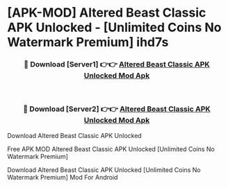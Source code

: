 # [APK-MOD] Altered Beast Classic APK Unlocked - [Unlimited Coins No Watermark Premium] ihd7s



<div align="center">
<h3>🔴 Download [Server1] 👉👉 <a href="https://momento.my/?title=Altered_Beast_Classic_APK_Unlocked">Altered Beast Classic APK Unlocked Mod Apk</a></h3><br>

<h3>🔴 Download [Server2] 👉👉 <a href="https://momento.my/?title=Altered_Beast_Classic_APK_Unlocked">Altered Beast Classic APK Unlocked Mod Apk</a></h3>
</div>



Download Altered Beast Classic APK Unlocked 

Free APK MOD Altered Beast Classic APK Unlocked [Unlimited Coins No Watermark Premium]

Download Altered Beast Classic APK Unlocked [Unlimited Coins No Watermark Premium] Mod For Android
